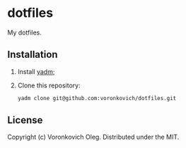 # dotfiles

My dotfiles.

## Installation

1. Install [yadm](https://thelocehiliosan.github.io/yadm/);
2. Clone this repository:

   ```sh
   yadm clone git@github.com:voronkovich/dotfiles.git
   ```

## License

Copyright (c) Voronkovich Oleg. Distributed under the MIT.

